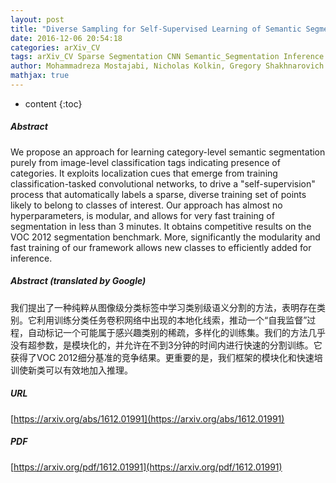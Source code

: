 ```yaml
---
layout: post
title: "Diverse Sampling for Self-Supervised Learning of Semantic Segmentation"
date: 2016-12-06 20:54:18
categories: arXiv_CV
tags: arXiv_CV Sparse Segmentation CNN Semantic_Segmentation Inference Classification
author: Mohammadreza Mostajabi, Nicholas Kolkin, Gregory Shakhnarovich
mathjax: true
---
```


* content
{:toc}

##### Abstract
We propose an approach for learning category-level semantic segmentation purely from image-level classification tags indicating presence of categories. It exploits localization cues that emerge from training classification-tasked convolutional networks, to drive a "self-supervision" process that automatically labels a sparse, diverse training set of points likely to belong to classes of interest. Our approach has almost no hyperparameters, is modular, and allows for very fast training of segmentation in less than 3 minutes. It obtains competitive results on the VOC 2012 segmentation benchmark. More, significantly the modularity and fast training of our framework allows new classes to efficiently added for inference.

##### Abstract (translated by Google)
我们提出了一种纯粹从图像级分类标签中学习类别级语义分割的方法，表明存在类别。它利用训练分类任务卷积网络中出现的本地化线索，推动一个“自我监督”过程，自动标记一个可能属于感兴趣类别的稀疏，多样化的训练集。我们的方法几乎没有超参数，是模块化的，并允许在不到3分钟的时间内进行快速的分割训练。它获得了VOC 2012细分基准的竞争结果。更重要的是，我们框架的模块化和快速培训使新类可以有效地加入推理。

##### URL
[https://arxiv.org/abs/1612.01991](https://arxiv.org/abs/1612.01991)

##### PDF
[https://arxiv.org/pdf/1612.01991](https://arxiv.org/pdf/1612.01991)

